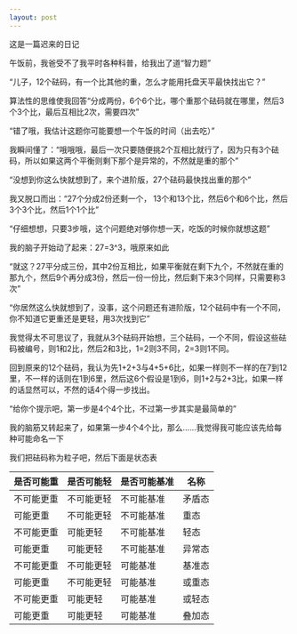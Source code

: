 ```yaml
---
layout: post
---
```

这是一篇迟来的日记

午饭前，我爸受不了我平时各种科普，给我出了道“智力题”

“儿子，12个砝码，有一个比其他的重，怎么才能用托盘天平最快找出它？”

算法性的思维使我回答“分成两份，6个6个比，哪个重那个砝码就在哪里，然后3个3个比，最后互相比2次，需要四次”

“错了哦，我估计这题你可能要想一个午饭的时间（出去吃）”

我瞬间懂了：“哦哦哦，最后一次只要随便挑2个互相比就行了，因为只有3个砝码，所以如果这两个平衡则剩下那个是异常的，不然就是重的那个”

“没想到你这么快就想到了，来个进阶版，27个砝码最快找出重的那个”

我又脱口而出：“27个分成2份还剩一个， 13个和13个比，然后6个和6个比，然后3个3个比，然后1个1个比”

“仔细想想，只要3步哦，这个问题绝对够你想一天，吃饭的时候你就想这题”

我的脑子开始动了起来：27=3^3，哦原来如此

“就这？27平分成三份，其中2份互相比，如果平衡就在剩下九个，不然就在重的那九个，然后9个再分成3份，然后一份一份比，然后剩下来3个同样，只需要称3次”

“你居然这么快就想到了，没事，这个问题还有进阶版，12个砝码中有一个不同，你不知道它更重还是更轻，用3次找到它”

我觉得太不可思议了，我就从3个砝码开始想，三个砝码，一个不同，假设这些砝码被编号，则1和2比，然后2和3比，1=2则3不同，2=3则1不同。
  
回到原来的12个砝码，我认为先1+2+3与4+5+6比，如果一样则不一样的在7到12里，不一样的话则在1到6里，然后这6个假设是1到6，则1+2与2+3比，如果一样的话显然可以，不然的话4个得一步找出。
  
“给你个提示吧，第一步是4个4个比，不过第一步其实是最简单的”
  
我的脑筋又转起来了，如果第一步4个4个比，那么……我觉得我可能应该先给每种可能命名一下

我们把砝码称为粒子吧，然后下面是状态表

| 是否可能重 | 是否可能轻 | 是否可能基准 | 名称 |
|-|-|-|-|
| 不可能更重 | 不可能更轻 | 不可能基准 | 矛盾态 |
| 可能更重 | 不可能更轻 | 不可能基准 | 重态 |
| 不可能更重 | 可能更轻 | 不可能基准 | 轻态 |
| 可能更重 | 可能更轻 | 不可能基准 | 异常态 |
| 不可能更重 | 不可能更轻 | 可能基准 | 基准态 |
| 可能更重 | 不可能更轻 | 可能基准 | 或重态 |
| 不可能更重 | 可能更轻 | 可能基准 | 或轻态 |
| 可能更重 | 可能更轻 | 可能基准 | 叠加态 |
 